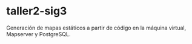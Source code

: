 # taller2-sig3
Generación de mapas estáticos a partir de código en la máquina virtual, Mapserver y PostgreSQL.

